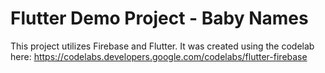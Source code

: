 # Flutter Demo Project - Baby Names

This project utilizes Firebase and Flutter. It was created using the codelab here: https://codelabs.developers.google.com/codelabs/flutter-firebase
